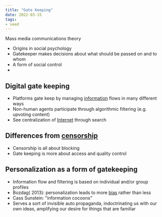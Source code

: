 ```yaml
---
title: "Gate Keeping"
date: 2022-03-15
tags:
- seed
---
```


Mass media communications theory
- Origins in social psychology
- Gatekeeper makes decisions about what should be passed on and to whom
- A form of social control
- 

## Digital gate keeping
- Platforms gate keep by managing [information](thoughts/information.md) flows in many different ways
- Non-human agents participate through algorithmic filtering (e.g. upvoting content)
- See centralization of [Internet](thoughts/Internet.md) through search

## Differences from [censorship](thoughts/censorship.md)
- Censorship is all about blocking
- Gate keeping is more about access and quality control 

## Personalization as a form of gatekeeping
- Information flow and filtering is based on individual and/or group profiles
- Bozdag( 2013): personalization leads to more [bias](thoughts/bias.md) rather than less
- Cass Sunstein: "information cocoons"
- Serves a sort of invisible auto propaganda, indoctrinating us with our own ideas, amplifying our desire for things that are familiar